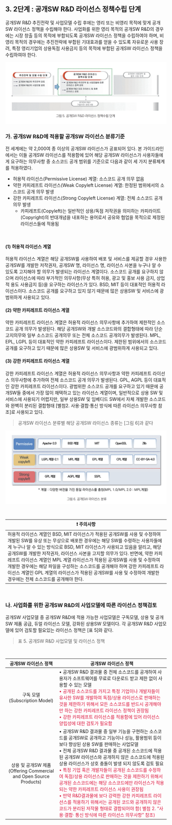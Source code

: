 ## 3. 2단계 : 공개SW R&D 라이선스 정책수립 단계
공개SW R&D 추진전략 및 사업모델 수립 후에는 영리 또는 비영리 목적에 맞게 공개SW 라이선스 정책을 수립해야 한다. 사업화를 위한 영리 목적의 공개SW R&D의 경우에는 시장 창출 등의 목적에 부합되도록 공개SW 라이선스 정책을 수립하여야 하며, 비영리 목적의 경우에는 추진전략에 부합된 기대효과를 얻을 수 있도록 자유로운 사용 장려, 특정 영리기업의 상용독점 사용금지 등의 목적에 부합된 공개SW 라이선스 정책을 수립하여야 한다.

![그림 5](/assets/image5.png "그림 5. 공개SW R&D 라이선스 정책수립 단계")

### 가. 공개SW R&D에 적용할 공개SW 라이선스 분류기준
전 세계에는 약 2,000여 종 이상의 공개SW 라이선스가 공표되어 있다. 본 가이드라인에서는 이들 공개SW 라이선스를 적용함에 있어 해당 공개SW 라이선스가 사용자들에게 요구하는 의무사항 중 소스코드 공개 범위를 기준으로 다음과 같이 세 가지 분류체계를 적용하였다.
+ 허용적 라이선스(Permissive License) 계열: 소스코드 공개 의무 없음
+ 약한 카피레프트 라이선스(Weak Copyleft License) 계열: 한정된 범위에서의 소스코드 공개 의무 발생
+ 강한 카피레프트 라이선스(Strong Copyleft License) 계열: 전체 소스코드 공개 의무 발생
    - 카피레프트(Copyleft)는 일반적인 상용/독점 저작권을 의미하는 카피라이트(Copyright)의 반대개념을 내포하는 용어로서 공유와 협업을 목적으로 제정된 라이선스들에 적용됨 
<br>

#### (1) 허용적 라이선스 계열
허용적 라이선스 계열은 해당 공개SW를 사용하여 배포 및 서비스를 제공할 경우 사용한 공개SW를 개발한 저작권자, 공개SW 명, 라이선스 명, 라이선스 사본을 누구나 알 수 있도록 고지해야 할 의무가 발생되는 라이선스 계열이다. 소스코드 공개를 요구하지 않으며 라이선스에 따라 부가적인 의무사항(무상 특허 허용, 광고 및 홍보 사용 금지, 상업적 용도 사용금지 등)을 요구하는 라이선스가 있다. BSD, MIT 등이 대표적인 허용적 라이선스이다. 소스코드 공개를 요구하고 있지 않기 때문에 많은 상용SW 및 서비스에 광범위하게 사용되고 있다.


#### (2) 약한 카피레프트 라이선스 계열
약한 카피레프트 라이선스 계열은 허용적 라이선스 의무사항에 추가하여 제한적인 소스코드 공개 의무가 발생된다. 해당 공개SW와 개발 소스코드와의 결합형태에 따라 단순 고지의무와 일부 소스코드 공개의무 또는 전체 소스코드 공개의무가 발생된다. MPL, EPL, LGPL 등이 대표적인 약한 카피레프트 라이선스이다. 제한된 범위에서의 소스코드 공개를 요구하고 있기 때문에 많은 상용SW 및 서비스에 광범위하게 사용되고 있다.

#### (3) 강한 카피레프트 라이선스 계열
강한 카피레프트 라이선스 계열은 허용적 라이선스 의무사항과 약한 카피레프트 라이선스 의무사항에 추가하여 전체 소스코드 공개 의무가 발생된다. GPL, AGPL 등이 대표적인 강한 카피레프트 라이선스이다. 광범위한 소스코드 공개를 요구하고 있기 때문에 공개SW들 중에서 가장 많이 채택하고 있는 라이선스 계열이며, 일반적으로 상용 SW 및 서비스에 사용되기 어렵지만, 일부 상용SW 및 임베디드 SW에서 자체 개발한 소스코드와 완벽히 분리된 결합형태 [별첨2. 사용·결합·통신 방식에 따른 라이선스 의무사항 참조]로 사용되고 있다. 

> 공개SW 라이선스 분류별 해당 공개SW 라이선스 종류는 [그림 6]과 같다

![그림 5](/assets/image6.png "그림 6. 공개SW 라이선스 분류")

<br>

| <div style="width:100%"><div style="width:100%; text-align:center"> :heavy_exclamation_mark: 주의사항</div></div> |
| --------------- |
| 허용적 라이선스 계열인 BSD, MIT 라이선스가 적용된 공개SW를 사용 및 수정하여 개발된 SW를 유상 또는 무상으로 배포한 경우에는 해당 SW를 수령하는 사용자들에게 누구나 알 수 있는 방식으로 BSD, MIT 라이선스가 사용되고 있음을 알리고, 해당 공개SW를 개발한 저작권자, 라이선스 사본을 고지할 의무가 있다. 반면에, 약한 카피레프트 라이선스 계열인 MPL 계열 라이선스가 적용된 공개SW를 사용 및 수정하여 개발한 경우에는 해당 파일을 구성하는 소스코드를 공개해야 하며 강한 카피레프트 라이선스 계열인 GPL 계열의 라이선스가 적용된 공개SW를 사용 및 수정하여 개발한 경우에는 전체 소스코드를 공개해야 한다.  |

<br>

### 나. 사업화를 위한 공개SW R&D의 사업모델에 따른 라이선스 정책검토
공개SW 사업모델 중 공개SW R&D에 적용 가능한 사업모델은 구독모델, 상용 및 공개SW 제품 공급, 듀얼 라이선스 모델, 강화된 상용SW 모델이다. 각 공개SW R&D 사업모델에 있어 검토할 필요있는 라이선스 정책은 [표 5]와 같다.

> 표 5. 공개SW R&D 사업모델 및 라이선스 정책
<br>

|                         공개SW 라이선스 정책                          | 공개SW 라이선스 정책                                                                                                                                                                                                                                                                                                                                                                                                                                        |
| :-------------------------------------------------------------------: | ----------------------------------------------------------------------------------------------------------------------------------------------------------------------------------------------------------------------------------------------------------------------------------------------------------------------------------------------------------------------------------------------------------------------------------------------------------- |
|                   구독 모델<br>(Subscription Model)                   | • 공개SW R&D 결과물 중 전체 소스코드를 공개하여 사용자가 소프트웨어를 무료로 다운로드 받고 제한 없이 사용할 수 있는 모델<br><spna style="color:crimson">• 공개된 소스코드를 가지고 특정 기업이나 개발자들이 유사한 SW를 개발하여 독점/상용 라이선스로 판매하는 것을 제한하기 위해서 모든 소스코드를 반드시 공개해야만 하는 강한 카피레프트 라이선스 정책이 권장됨</span><br>• 강한 카피레프트 라이선스를 적용함에 있어 라이선스 양립성에 대한 검토가 필요함 |
| 상용 및 공개SW 제품<br>(Offering Commercial and Open Source Products) | • 공개SW R&D 결과물 중 일부 기능을 구현하는 소스코드를 공개SW로 공개하고 기능이나 성능, 활용범위 등이 보다 향상된 상용 SW를 판매하는 사업모델<br>• 전체 공개SW R&D 결과물 중 공개된 소스코드에 적용된 공개SW 라이선스와 공개하지 않은 소스코드에 적용된 상용 라이선스가 상호 충돌이 발생 되지 않도록 검토 필요<br><spna style="color:crimson">• 특정 기업 혹은 개발자들이 공개된 소스코드를 수정하여 독점/상용 라이선스로 판매하는 것을 제한하기 위해서 공개된 소스코드에는 해당 소스코드에만 라이선스가 적용되는 약한 카피레프트 라이선스 사용이 권장됨</span><br>• 만약 R&D결과물에 보다 강력한 강한 카피레프트 라이선스를 적용하기 위해서는 공개된 코드와 공개하지 않은 코드가 분리된 저작물 형태로 결합되어야 함( 별첨 2. “사용·결합· 통신 방식에 따른 라이선스 의무사항” 참조) |